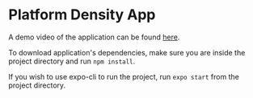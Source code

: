 # Platform Density App

A demo video of the application can be found [here](https://drive.google.com/file/d/1W5uZQevML6L2BdC2t2R9EgKcO7JhX_8O/view?usp=sharing).

To download application's dependencies, make sure you are inside the project directory and run `npm install`.

If you wish to use expo-cli to run the project, run `expo start` from the project directory.
